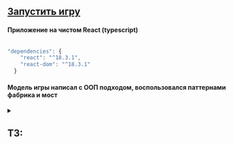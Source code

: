 ## [Запустить игру](https://digunin.github.io/duel-mini-game/)


#### Приложение на чистом React (typescript)
```typescript

"dependencies": {
    "react": "^18.3.1",
    "react-dom": "^18.3.1"
  }
```

#### Модель игры написал с ООП подходом, воспользовался паттернами фабрика и мост

<details>
<summary>

## ТЗ:
  
</summary>
  Реализуйте игру "Дуэль"


— Есть прямоугольное поле Canvas, на прямоугольном поле расположены фигуры — два круга. Круги представляют собой героев, которые сражаются друг с другом.

— Герои двигаются по прямой вверх и вниз на противоположных сторонах экрана (как биты в арканоиде). По достижении края поля герой отталкивается и меняет направление движения.

— Герои пользуются заклинаниями — стреляют друг в друга шариками поменьше.

— Если герой встречает на своем пути курсор мыши, то он отталкивается от него как от границы поля

— При соприкосновении с врагом, заклинание исчезает, а на табло засчитывается одно попадание.

— Поле прямоугольное, выйти за границы нельзя

— Если на героя кликнуть, то появляется менюшка, выполненная с помощью React, с помощью которой можно поменять цвет заклинаний, которые он кидает


Для каждого героя есть два ползунка, которые настраивают частоту его стрельбы и скорость передвижения.


Реализация должна быть выполнена на чистом канвасе и реакте, без использования сторонних графических или игровых библиотек.
</details>
